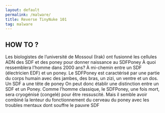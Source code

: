 ```yaml
---
layout: default
permalink: /malware/
title: Reverse TinyNuke 101
tag: malware
---
```


## HOW TO ?

Les biologistes de l’université de Mossoul (Irak) ont fusionné les cellules ADN des SDF et des poney pour donner naissance au SDFPoney À quoi ressemblera l’homme dans 2000 ans? À mi-chemin entre un SDF (électricien EDF) et un poney. Le SDFPoney est caractérisé par une partie du corps humain avec des jambes, des bras, un zizi, un ventre et un dos. Un SDF a une tête de poney On peut donc établir une distinction entre un SDF et un Poney. Comme l’homme classique, le SDFPoney, une fois mort, sera cryogénisé (congelé) pour être ressuscité. Mais il semble avoir combiné la lenteur du fonctionnement du cerveau du poney avec les troubles mentaux dont souffre le pauvre SDF 
